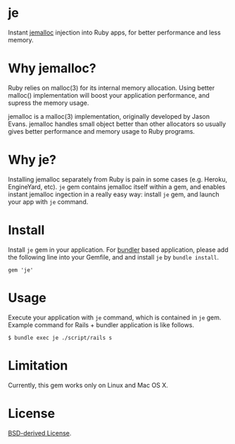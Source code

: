# je

Instant [jemalloc](http://www.canonware.com/jemalloc/) injection into Ruby apps, for better performance and less memory.

# Why jemalloc?

Ruby relies on malloc(3) for its internal memory allocation. Using better malloc() implementation will boost your application performance, and supress the memory usage.

jemalloc is a malloc(3) implementation, originally developed by Jason Evans. jemalloc handles small object better than other allocators so usually gives better performance and memory usage to Ruby programs.

# Why je?

Installing jemalloc separately from Ruby is pain in some cases (e.g. Heroku, EngineYard, etc). `je` gem contains jemalloc itself within a gem, and enables instant jemalloc ingection in a really easy way: install `je` gem, and launch your app with `je` command.

# Install

Install `je` gem in your application. For [bundler](http://gembundler.com/) based application, please add the following line into your Gemfile, and and install `je` by `bundle install`.

    gem 'je'

# Usage

Execute your application with `je` command, which is contained in `je` gem. Example command for Rails + bundler application is like follows.

    $ bundle exec je ./script/rails s

# Limitation

Currently, this gem works only on Linux and Mac OS X.

# License

[BSD-derived License](http://www.canonware.com/jemalloc/license.html).
